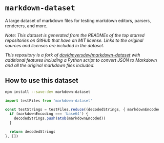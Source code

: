 # `markdown-dataset`

A large dataset of markdown files for testing markdown editors, parsers, renderers, and more.

_Note: This dataset is generated from the READMEs of the top starred repositories on GitHub that have an MIT license. Links to the original sources and licenses are included in the dataset._

_This repository is a fork of [davidmyersdev/markdown-dataset](https://github.com/davidmyersdev/markdown-dataset) with additional features including a Python script to convert JSON to Markdown and all the original markdown files included._

## How to use this dataset

```sh
npm install --save-dev markdown-dataset
```

```ts
import testFiles from 'markdown-dataset'

const testStrings = testFiles.reduce((decodedStrings, { markdownEncoded, markdownEncoding }) => {
  if (markdownEncoding === 'base64') {
    decodedStrings.push(atob(markdownEncoded))
  }

  return decodedStrings
}, [])
```